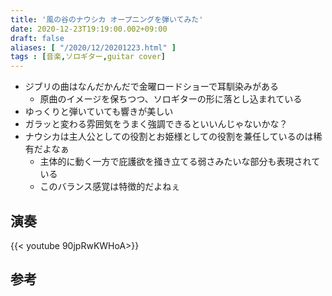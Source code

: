 ```yaml
---
title: '風の谷のナウシカ オープニングを弾いてみた'
date: 2020-12-23T19:19:00.002+09:00
draft: false
aliases: [ "/2020/12/20201223.html" ]
tags : [音楽,ソロギター,guitar cover]
---
```

- ジブリの曲はなんだかんだで金曜ロードショーで耳馴染みがある
  - 原曲のイメージを保ちつつ、ソロギターの形に落とし込まれている
- ゆっくりと弾いていても響きが美しい
- ガラッと変わる雰囲気をうまく強調できるといいんじゃないかな？
- ナウシカは主人公としての役割とお姫様としての役割を兼任しているのは稀有だよなぁ
  - 主体的に動く一方で庇護欲を掻き立てる弱さみたいな部分も表現されている
  - このバランス感覚は特徴的だよねぇ
## 演奏

{{< youtube 90jpRwKWHoA>}}

## 参考
<div data-vc_mylinkbox_id="887689570"></div>